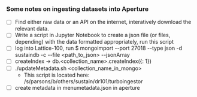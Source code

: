 ### Some notes on ingesting datasets into Aperture
- [ ] Find either raw data or an API on the internet, interatively download the relevant data.
- [ ] Write a script in Jupyter Notebook to create a json file (or files, depending) with the data formatted appropriately, run this script
- [ ] log into Lattice-100, run $ mongoimport --port 27018 --type json -d sustaindb -c <what you want to name the collection> --file <path_to_json> --jsonArray
- [ ] createIndex -> db.<collection_name>.createIndex({<field>: 1})
- [ ] ./updateMetadata.sh <collection_name_in_mongo>
  - This script is located here: /s/parsons/b/others/sustain/dr101/turboingestor
- [ ] create metadata in menumetadata.json in aperture
